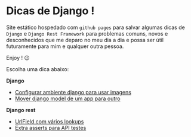 #  Dicas de Django !

Site estático hospedado com `github pages` para salvar algumas dicas de `Django` e `Django Rest Framework` para problemas comuns, novos e desconhecidos que me deparo no meu dia a dia e possa ser útil futuramente para mim e qualquer outra pessoa. 

Enjoy ! :wink:

Escolha uma dica abaixo:

**Django**

- [Configurar ambiente django para usar imagens](imagem.md)
- [Mover django model de um app para outro](move_model_to_another.md)

**Django rest**

- [UrlField com vários lookups](url_field_many_lookups.md)
- [Extra asserts para API testes](api_asserts.md)
